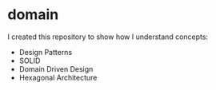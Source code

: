 # domain
I created this repository to show how I understand concepts:
- Design Patterns
- SOLID
- Domain Driven Design
- Hexagonal Architecture
